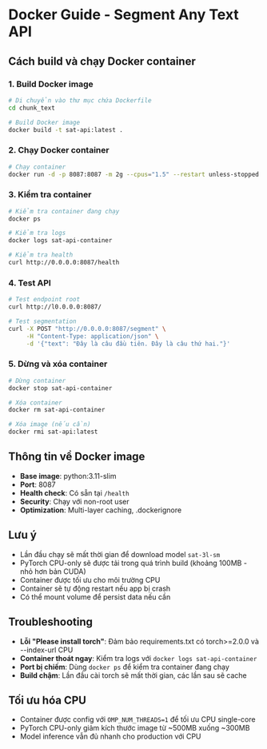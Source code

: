 # Docker Guide - Segment Any Text API

## Cách build và chạy Docker container

### 1. Build Docker image
```bash
# Di chuyển vào thư mục chứa Dockerfile
cd chunk_text

# Build Docker image
docker build -t sat-api:latest .
```

### 2. Chạy Docker container
```bash
# Chạy container
docker run -d -p 8087:8087 -m 2g --cpus="1.5" --restart unless-stopped --name sat-api-container sat-api:latest

```

### 3. Kiểm tra container
```bash
# Kiểm tra container đang chạy
docker ps

# Kiểm tra logs
docker logs sat-api-container

# Kiểm tra health
curl http://0.0.0.0:8087/health
```

### 4. Test API
```bash
# Test endpoint root
curl http://l0.0.0.0:8087/

# Test segmentation
curl -X POST "http://0.0.0.0:8087/segment" \
     -H "Content-Type: application/json" \
     -d '{"text": "Đây là câu đầu tiên. Đây là câu thứ hai."}'
```

### 5. Dừng và xóa container
```bash
# Dừng container
docker stop sat-api-container

# Xóa container
docker rm sat-api-container

# Xóa image (nếu cần)
docker rmi sat-api:latest
```

## Thông tin về Docker image
- **Base image**: python:3.11-slim
- **Port**: 8087
- **Health check**: Có sẵn tại `/health`
- **Security**: Chạy với non-root user
- **Optimization**: Multi-layer caching, .dockerignore

## Lưu ý
- Lần đầu chạy sẽ mất thời gian để download model `sat-3l-sm`
- PyTorch CPU-only sẽ được tải trong quá trình build (khoảng 100MB - nhỏ hơn bản CUDA)
- Container được tối ưu cho môi trường CPU
- Container sẽ tự động restart nếu app bị crash
- Có thể mount volume để persist data nếu cần

## Troubleshooting
- **Lỗi "Please install torch"**: Đảm bảo requirements.txt có torch>=2.0.0 và --index-url CPU
- **Container thoát ngay**: Kiểm tra logs với `docker logs sat-api-container`
- **Port bị chiếm**: Dùng `docker ps` để kiểm tra container đang chạy
- **Build chậm**: Lần đầu cài torch sẽ mất thời gian, các lần sau sẽ cache

## Tối ưu hóa CPU
- Container được config với `OMP_NUM_THREADS=1` để tối ưu CPU single-core
- PyTorch CPU-only giảm kích thước image từ ~500MB xuống ~300MB
- Model inference vẫn đủ nhanh cho production với CPU 